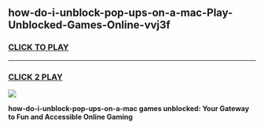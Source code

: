 
## how-do-i-unblock-pop-ups-on-a-mac-Play-Unblocked-Games-Online-vvj3f
<h3>
<a href="https://premium76.site?title=how-do-i-unblock-pop-ups-on-a-mac&ref=25A">CLICK TO PLAY</a></h3>
<hr>

<h3>
<a href="https://premium76.site?title=how-do-i-unblock-pop-ups-on-a-mac&ref=25A">CLICK 2 PLAY</a>
  
</h3>

<a href="https://premium76.site?title=how-do-i-unblock-pop-ups-on-a-mac&ref=25A"><img src="https://clearcache.store/games.png"></a>


**how-do-i-unblock-pop-ups-on-a-mac games unblocked: Your Gateway to Fun and Accessible Online Gaming**
